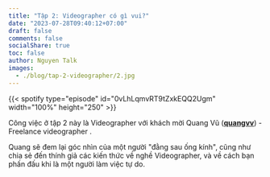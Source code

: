 ```yaml
---
title: "Tập 2: Videographer có gì vui?"
date: "2023-07-28T09:40:12+07:00"
draft: false
comments: false
socialShare: true
toc: false
author: Nguyen Talk
images:
  - ./blog/tap-2-videographer/2.jpg
---
```


{{< spotify type="episode" id="0vLhLqmvRT9tZxkEQQ2Ugm" width="100%" height="250" >}}

Công việc ở tập 2 này là Videographer với khách mời Quang Vũ ([__quangvv__](https://www.quangvv.com/)) - Freelance videographer .<br>
<!--more-->

Quang sẽ đem lại góc nhìn của một người "đằng sau ống kính", cũng như chia sẻ đến thính giả các kiến thức về nghề Videographer, và về cách bạn phấn đấu khi là một người làm việc tự do.
